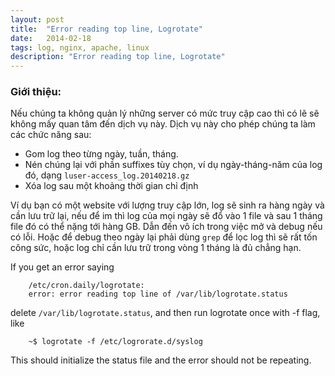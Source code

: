 ```yaml
---
layout: post
title:  "Error reading top line, Logrotate"
date:   2014-02-18
tags: log, nginx, apache, linux
description: "Error reading top line, Logrotate"
---
```


### Giới thiệu:

Nếu chúng ta không quản lý những server có mức truy cập cao thì có lẽ sẽ không mấy quan tâm đến
dịch vụ này. Dịch vụ này cho phép chúng ta làm các chức năng sau:

- Gom log theo từng ngày, tuần, tháng.
- Nén chúng lại với phần suffixes tùy chọn, ví dụ ngày-tháng-năm của log đó, dạng `luser-access_log.20140218.gz`
- Xóa log sau một khoảng thời gian chỉ định

Ví dụ bạn có một website với lượng truy cập lớn, log sẽ sinh ra hàng ngày và cần lưu trữ lại, nếu để im thì log 
của mọi ngày sẽ đổ vào 1 file và sau 1 tháng file đó có thể nặng tới hàng GB. Dẫn đến vô ích trong việc mở và debug
nếu có lỗi. Hoặc để debug theo ngày lại phải dùng `grep` để lọc log thì sẽ rất tốn công sức, hoặc log chỉ cần lưu trữ
trong vòng 1 tháng là đủ chẳng hạn.


If you get an error saying

```
    /etc/cron.daily/logrotate:
    error: error reading top line of /var/lib/logrotate.status
```

delete `/var/lib/logrotate.status`, and then run logrotate once with -f flag, like

```
    ~$ logrotate -f /etc/logrorate.d/syslog
```

This should initialize the status file and the error should not be repeating.

